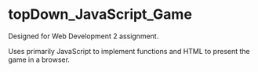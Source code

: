 # topDown_JavaScript_Game
Designed for Web Development 2 assignment. 

Uses primarily JavaScript to implement functions and HTML to present the game in a browser.
